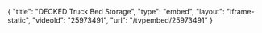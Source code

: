 {
    "title": "DECKED Truck Bed Storage",
    "type": "embed",
    "layout": "iframe-static",
    "videoId": "25973491",
    "url": "\/tvpembed\/25973491"
}